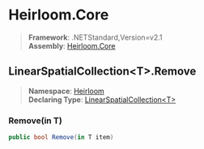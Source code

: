 # Heirloom.Core

> **Framework**: .NETStandard,Version=v2.1  
> **Assembly**: [Heirloom.Core][0]  

## LinearSpatialCollection\<T>.Remove

> **Namespace**: [Heirloom][0]  
> **Declaring Type**: [LinearSpatialCollection\<T>][1]  

### Remove(in T)

```cs
public bool Remove(in T item)
```

[0]: ../../../Heirloom.Core.md
[1]: ../LinearSpatialCollection[T].md
